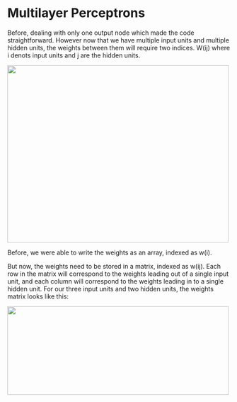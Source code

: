 # Multilayer Perceptrons

Before, dealing with only one output node which made the code straightforward. However now that we have multiple input units and multiple hidden units, the weights between them will require two indices. W(ij) where i denots input units and j are the hidden units.

<img src="https://d17h27t6h515a5.cloudfront.net/topher/2017/February/589978f4_network-with-labeled-weights/network-with-labeled-weights.png" width="500" height="400" />

Before, we were able to write the weights as an array, indexed as w(i).

But now, the weights need to be stored in a matrix, indexed as w(ij). Each row in the matrix will correspond to the weights leading out of a single input unit, and each column will correspond to the weights leading in to a single hidden unit. For our three input units and two hidden units, the weights matrix looks like this:

<img src="https://d17h27t6h515a5.cloudfront.net/topher/2017/February/58a49908_multilayer-diagram-weights/multilayer-diagram-weights.png" width="500" height="200" />


